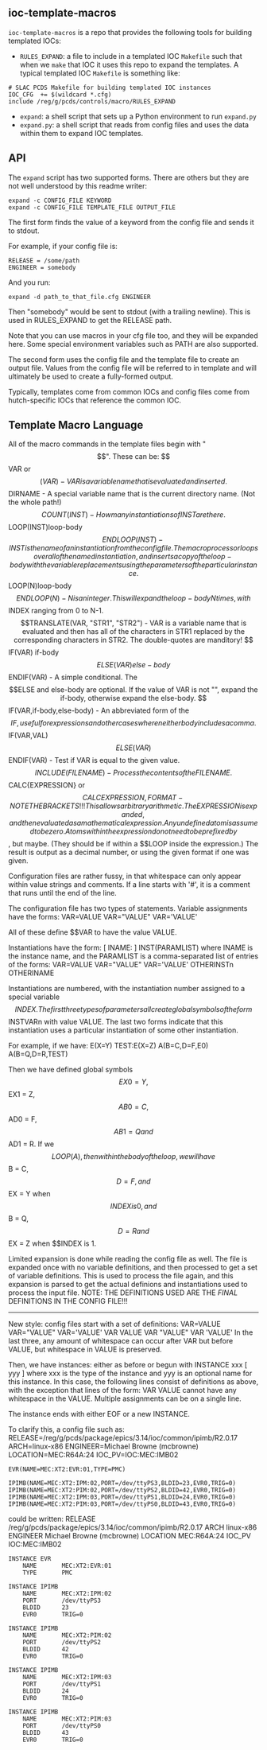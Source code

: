 ## ioc-template-macros
`ioc-template-macros` is a repo that provides the following tools for building templated IOCs:
- `RULES_EXPAND`: a file to include in a templated IOC `Makefile` such that when we `make` that IOC it uses this repo to expand the templates. A typical templated IOC `Makefile` is something like:
```
# SLAC PCDS Makefile for building templated IOC instances
IOC_CFG  += $(wildcard *.cfg)
include /reg/g/pcds/controls/macro/RULES_EXPAND
```
- `expand`: a shell script that sets up a Python environment to run `expand.py`
- `expand.py`: a shell script that reads from config files and uses the data within them to expand IOC templates.

## API

The `expand` script has two supported forms. There are others but they are not well understood by this readme writer:

```
expand -c CONFIG_FILE KEYWORD
expand -c CONFIG_FILE TEMPLATE_FILE OUTPUT_FILE
```

The first form finds the value of a keyword from the config file and sends it to stdout.

For example, if your config file is:

```
RELEASE = /some/path
ENGINEER = somebody
```

And you run:

```
expand -d path_to_that_file.cfg ENGINEER
```

Then "somebody" would be sent to stdout (with a trailing newline).
This is used in RULES_EXPAND to get the RELEASE path.

Note that you can use macros in your cfg file too, and they will be expanded here.
Some special environment variables such as PATH are also supported.

The second form uses the config file and the template file to create an output file.
Values from the config file will be referred to in template and will ultimately be used
to create a fully-formed output.

Typically, templates come from common IOCs and
config files come from hutch-specific IOCs that reference the common IOC.


## Template Macro Language

All of the macro commands in the template files begin with "$$".  These can be:
    $$VAR or $$(VAR)
	- VAR is a variable name that is evaluated and inserted.
    $$DIRNAME
	- A special variable name that is the current directory name. (Not the
	  whole path!)
    $$COUNT(INST)
	- How many instantiations of INST are there.
    $$LOOP(INST)loop-body$$ENDLOOP(INST)
	- INST is the name of an instantiation from the config file.  The
	  macro processor loops over all of the named instantiation, and
	  inserts a copy of the loop-body with the variable replacements using
	  the parameters of the particular instance.
    $$LOOP(N)loop-body$$ENDLOOP(N)
	- N is an integer.  This will expand the loop-body N times, with $$INDEX
	  ranging from 0 to N-1.
    $$TRANSLATE(VAR, "STR1", "STR2")
	- VAR is a variable name that is evaluated and then has all of the
	  characters in STR1 replaced by the corresponding characters in STR2.
	  The double-quotes are manditory!
    $$IF(VAR)
    if-body
    $$ELSE(VAR)
    else-body
    $$ENDIF(VAR)
        - A simple conditional.  The $$ELSE and else-body are optional.  If the
	  value of VAR is not "", expand the if-body, otherwise expand the else-body.
    $$IF(VAR,if-body,else-body)
	- An abbreviated form of the $$IF, useful for expressions and other cases
	  where neither body includes a comma.
    $$IF(VAR,VAL)
    $$ELSE(VAR)
    $$ENDIF(VAR)
	- Test if VAR is equal to the given value.
    $$INCLUDE(FILENAME)
        - Process the contents of the FILENAME.
    $$CALC{EXPRESSION} or $$CALC{EXPRESSION,FORMAT}
	- NOTE THE BRACKETS!!!  This allows arbitrary arithmetic.  The EXPRESSION
	  is expanded, and then evaluated as a mathematical expression.  Any
	  undefined atom is assumed to be zero.  Atoms within the expression do
	  not need to be prefixed by $$, but maybe.  (They should be if within a
	  $$LOOP inside the expression.)  The result is output as a decimal number,
	  or using the given format if one was given.

Configuration files are rather fussy, in that whitespace can only appear within
value strings and comments.  If a line starts with '#', it is a comment that runs
until the end of the line.

The configuration file has two types of statements.  Variable assignments have the
forms:
    VAR=VALUE
    VAR="VALUE"
    VAR='VALUE'

All of these define $$VAR to have the value VALUE.

Instantiations have the form:
    [ INAME: ] INST(PARAMLIST)
where INAME is the instance name, and the PARAMLIST is a comma-separated
list of entries of the forms:
    VAR=VALUE
    VAR="VALUE"
    VAR='VALUE'
    OTHERINSTn
    OTHERINAME

Instantiations are numbered, with the instantiation number assigned to a
special variable $$INDEX.  The first three types of parameters all create
global symbols of the form $$INSTVARn with value VALUE.  The last two forms
indicate that this instantiation uses a particular instantiation of
some other instantiation.

For example, if we have:
    E(X=Y)
    TEST:E(X=Z)
    A(B=C,D=F,E0)
    A(B=Q,D=R,TEST)

Then we have defined global symbols $$EX0 = Y, $$EX1 = Z, $$AB0 = C, $$AD0 = F,
$$AB1 = Q and $$AD1 = R.  If we $$LOOP(A), then within the body of the loop,
we will have $$B = C, $$D = F, and $$EX = Y when $$INDEX is 0, and $$B = Q,
$$D = R and $$EX = Z when $$INDEX is 1.

Limited expansion is done while reading the config file as well.  The file is
expanded once with no variable definitions, and then processed to get a set
of variable definitions.  This is used to process the file again, and this
expansion is parsed to get the actual definions and instantiations used to
process the input file.  NOTE: THE DEFINITIONS USED ARE THE *FINAL* DEFINITIONS
IN THE CONFIG FILE!!!

------------------------------------------------------------------------------
New style: config files start with a set of definitions:
    VAR=VALUE
    VAR="VALUE"
    VAR='VALUE'
    VAR VALUE
    VAR "VALUE"
    VAR 'VALUE'
In the last three, any amount of whitespace can occur after VAR but before VALUE,
but whitespace in VALUE is preserved.

Then, we have instances: either as before or begun with
    INSTANCE xxx [ yyy ]
where xxx is the type of the instance and yyy is an optional name for this
instance.  In this case, the following lines consist of definitions as above,
with the exception that lines of the form:
    VAR VALUE
cannot have any whitespace in the VALUE.  Multiple assignments can be on a
single line.

The instance ends with either EOF or a new INSTANCE.

To clarify this, a config file such as:
    RELEASE=/reg/g/pcds/package/epics/3.14/ioc/common/ipimb/R2.0.17
    ARCH=linux-x86
    ENGINEER=Michael Browne (mcbrowne)
    LOCATION=MEC:R64A:24
    IOC_PV=IOC:MEC:IMB02

    EVR(NAME=MEC:XT2:EVR:01,TYPE=PMC)

    IPIMB(NAME=MEC:XT2:IPM:02,PORT=/dev/ttyPS3,BLDID=23,EVR0,TRIG=0)
    IPIMB(NAME=MEC:XT2:PIM:02,PORT=/dev/ttyPS2,BLDID=42,EVR0,TRIG=0)
    IPIMB(NAME=MEC:XT2:IPM:03,PORT=/dev/ttyPS1,BLDID=24,EVR0,TRIG=0)
    IPIMB(NAME=MEC:XT2:PIM:03,PORT=/dev/ttyPS0,BLDID=43,EVR0,TRIG=0)

could be written:
    RELEASE    /reg/g/pcds/package/epics/3.14/ioc/common/ipimb/R2.0.17
    ARCH       linux-x86
    ENGINEER   Michael Browne (mcbrowne)
    LOCATION   MEC:R64A:24
    IOC_PV     IOC:MEC:IMB02

    INSTANCE EVR
        NAME       MEC:XT2:EVR:01
        TYPE       PMC

    INSTANCE IPIMB
        NAME       MEC:XT2:IPM:02
        PORT       /dev/ttyPS3
        BLDID      23
        EVR0       TRIG=0

    INSTANCE IPIMB
        NAME       MEC:XT2:PIM:02
        PORT       /dev/ttyPS2
        BLDID      42
        EVR0       TRIG=0

    INSTANCE IPIMB
        NAME       MEC:XT2:IPM:03
        PORT       /dev/ttyPS1
        BLDID      24
        EVR0       TRIG=0

    INSTANCE IPIMB
        NAME       MEC:XT2:PIM:03
        PORT       /dev/ttyPS0
        BLDID      43
        EVR0       TRIG=0
